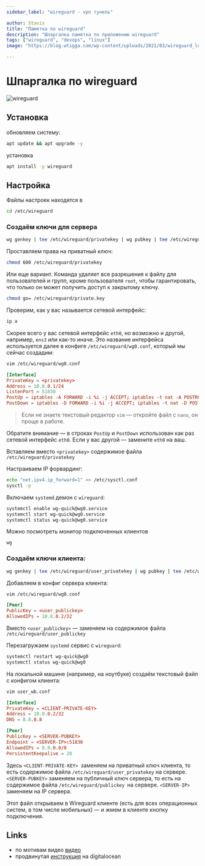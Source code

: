 ```yaml
---
sidebar_label: "wireguard - vpn тунель"

author: Stavis
title: "Памятка по wireguard"
description: "Шпаргалка памятка по приложению wireguard"
tags: ["wireguard", "devops", "linux"]
image: "https://blog.wtigga.com/wp-content/uploads/2021/03/wireguard_logo.png"

---
```


# Шпаргалка по wireguard

![wireguard](https://blog.wtigga.com/wp-content/uploads/2021/03/wireguard_logo.png)

## Установка

обновляем систему:

```bash
apt update && apt upgrade -y
```

установка

```bash
apt install -y wireguard
```

## Настройка

Файлы настроек находятся в

```bash
cd /etc/wireguard
```

### Создаём ключи для сервера

```bash
wg genkey | tee /etc/wireguard/privatekey | wg pubkey | tee /etc/wireguard/publickey
```

Проставляем права на приватный ключ:

```bash
chmod 600 /etc/wireguard/privatekey
```

Или еще вариант. Команда удаляет все разрешения к файлу для пользователей и групп, кроме пользователя `root`, чтобы гарантировать, что только он может получить доступ к закрытому ключу.

```bash
chmod go= /etc/wireguard/private.key
```

Проверим, как у вас называется сетевой интерфейс:

```bash
ip a
```

Скорее всего у вас сетевой интерфейс `eth0`, но возможно и другой, например, `ens3` или как-то иначе. Это название интерфейса используется далее в конфиге `/etc/wireguard/wg0.conf`, который мы сейчас создадим:

```bash
vim /etc/wireguard/wg0.conf
```

```conf title="wg0.conf"
[Interface]
PrivateKey = <privatekey>
Address = 10.0.0.1/24
ListenPort = 51830
PostUp = iptables -A FORWARD -i %i -j ACCEPT; iptables -t nat -A POSTROUTING -o eth0 -j MASQUERADE
PostDown = iptables -D FORWARD -i %i -j ACCEPT; iptables -t nat -D POSTROUTING -o eth0 -j MASQUERADE
```

> Если не знаете текстовый редактор `vim` — откройте файл с `nano`, он проще в работе.

Обратите внимание — в строках `PostUp` и `PostDown` использован как раз сетевой интерфейс `eth0`.
Если у вас другой — замените `eth0` на ваш.

Вставляем вместо `<privatekey>` содержимое файла `/etc/wireguard/privatekey`

Настраиваем IP форвардинг:

```bash
echo "net.ipv4.ip_forward=1" >> /etc/sysctl.conf
sysctl -p
```

Включаем `systemd` демон с `wireguard`:

```bash
systemctl enable wg-quick@wg0.service
systemctl start wg-quick@wg0.service
systemctl status wg-quick@wg0.service
```

Можно посмотреть монитор подключенных клиентов

```bash
wg
```

### Создаём ключи клиента:

```bash
wg genkey | tee /etc/wireguard/user_privatekey | wg pubkey | tee /etc/wireguard/user_publickey
```

Добавляем в конфиг сервера клиента:

```bash
vim /etc/wireguard/wg0.conf
```

```conf title="wg0.conf"
[Peer]
PublicKey = <user_publickey>
AllowedIPs = 10.0.0.2/32
```

Вместо `<user_publickey>` — заменяем на содержимое файла `/etc/wireguard/user_publickey`

Перезагружаем `systemd` сервис с `wireguard`:

```bash
systemctl restart wg-quick@wg0
systemctl status wg-quick@wg0
```

На локальной машине (например, на ноутбуке) создаём текстовый файл с конфигом клиента:

```bash
vim user_wb.conf
```

```conf title="user_wb.conf"
[Interface]
PrivateKey = <CLIENT-PRIVATE-KEY>
Address = 10.0.0.2/32
DNS = 8.8.8.8

[Peer]
PublicKey = <SERVER-PUBKEY>
Endpoint = <SERVER-IP>:51830
AllowedIPs = 0.0.0.0/0
PersistentKeepalive = 20
```

Здесь `<CLIENT-PRIVATE-KEY> `заменяем на приватный ключ клиента, то есть содержимое файла `/etc/wireguard/user_privatekey` на сервере. `<SERVER-PUBKEY>` заменяем на публичный ключ сервера, то есть на содержимое файла `/etc/wireguard/publickey `на сервере. `<SERVER-IP>` заменяем на IP сервера.

Этот файл открываем в Wireguard клиенте (есть для всех операционных систем, в том числе мобильных) — и жмем в клиенте кнопку подключения.

## Links

- по мотивам видео [видео](https://youtu.be/5Aql0V-ta8A)
- продвинутая [инструкция](https://www.digitalocean.com/community/tutorials/how-to-set-up-wireguard-on-ubuntu-22-04) на digitalocean
